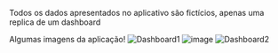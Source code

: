 Todos os dados apresentados no aplicativo são fictícios, apenas uma replica de um dashboard

Algumas imagens da aplicação!
![Dashboard1](https://github.com/ArthurScarcela/Dashboard-Interface/assets/99052748/1be54a13-7c97-4a31-892a-163b953fc26c)
![image](https://github.com/ArthurScarcela/Dashboard-Interface/assets/99052748/e1460224-f41c-4e1b-94b7-218282c83986)
![Dashboard2](https://github.com/ArthurScarcela/Dashboard-Interface/assets/99052748/a7ecdcaf-a3cf-439e-a49e-02ac7a91be8a)

